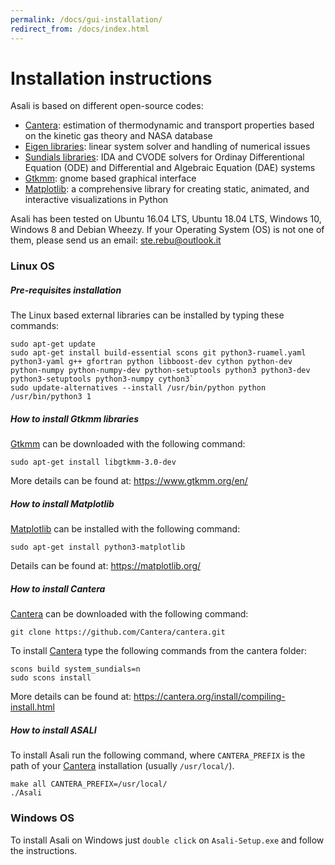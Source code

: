 ```yaml
---
permalink: /docs/gui-installation/
redirect_from: /docs/index.html
---
```

# **Installation instructions**
Asali is based on different open-source codes:
* [Cantera](https://cantera.org/): estimation of thermodynamic and transport properties based on the kinetic gas theory and NASA database
* [Eigen libraries](http://eigen.tuxfamily.org/index.php?title=Main_Page): linear system solver and handling of numerical issues
* [Sundials libraries](https://computation.llnl.gov/projects/sundials): IDA and CVODE solvers for Ordinay Differentional Equation (ODE) and Differential and Algebraic Equation (DAE) systems
* [Gtkmm](https://www.gtkmm.org/en/): gnome based graphical interface
* [Matplotlib](https://matplotlib.org/): a comprehensive library for creating static, animated, and interactive visualizations in Python

Asali has been tested on Ubuntu 16.04 LTS, Ubuntu 18.04 LTS, Windows 10, Windows 8 and Debian Wheezy. If your Operating System (OS) is not one of them, please send us an email: ste.rebu@outlook.it

### Linux OS
##### Pre-requisites installation
The Linux based external libraries can be installed by typing these commands:  
```
sudo apt-get update  
sudo apt-get install build-essential scons git python3-ruamel.yaml python3-yaml g++ gfortran python libboost-dev cython python-dev python-numpy python-numpy-dev python-setuptools python3 python3-dev python3-setuptools python3-numpy cython3`  
sudo update-alternatives --install /usr/bin/python python /usr/bin/python3 1
```

##### How to install Gtkmm libraries
[Gtkmm](https://www.gtkmm.org/en/) can be downloaded with the following command:  
```
sudo apt-get install libgtkmm-3.0-dev
```  
More details can be found at: https://www.gtkmm.org/en/  

##### How to install Matplotlib
[Matplotlib](https://matplotlib.org/) can be installed with the following command:  
```
sudo apt-get install python3-matplotlib  
```
Details can be found at: https://matplotlib.org/

##### How to install Cantera
[Cantera](https://cantera.org/) can be downloaded with the following command:    
```
git clone https://github.com/Cantera/cantera.git
```  
To install [Cantera](https://cantera.org/) type the following commands from the cantera folder:  
```
scons build system_sundials=n   
sudo scons install
```    
More details can be found at: https://cantera.org/install/compiling-install.html 

##### How to install ASALI
To install Asali run the following command, where `CANTERA_PREFIX` is the path of your [Cantera](https://cantera.org/) installation (usually `/usr/local/`).  
```
make all CANTERA_PREFIX=/usr/local/
./Asali
```  

### Windows OS
To install Asali on Windows just `double click` on `Asali-Setup.exe` and follow the instructions.